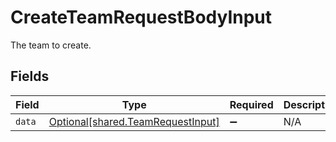 # CreateTeamRequestBodyInput

The team to create.


## Fields

| Field                                                                        | Type                                                                         | Required                                                                     | Description                                                                  |
| ---------------------------------------------------------------------------- | ---------------------------------------------------------------------------- | ---------------------------------------------------------------------------- | ---------------------------------------------------------------------------- |
| `data`                                                                       | [Optional[shared.TeamRequestInput]](../../models/shared/teamrequestinput.md) | :heavy_minus_sign:                                                           | N/A                                                                          |